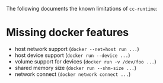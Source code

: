 The following documents the known limitations of `cc-runtime`:

# Missing docker features

- host network support (`docker --net=host run ...`)
- host device support (`docker run --device ...`)
- volume support for devices (`docker run -v /dev/foo ...`)
- shared memory size (`docker run --shm-size ...`)
- network connect (`docker network connect ...`)

